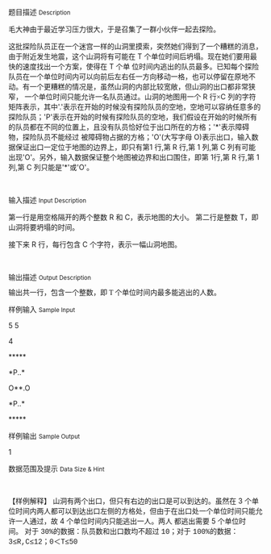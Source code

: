 <div class="panel panel-default">
<div class="area-title">
<span>
题目描述
<small>Description</small>
</span></div>
<div class="panel-body">

<p style=""><span style=""><span style="">毛大神由于最近学习压力很大</span><span style="font-family: 'MS Mincho';">，</span><span style="">于是召集了一群小伙伴一起去探险。</span></span></p><p style=""><span style=""><span style="">这批探险队员正在一个迷宫一样的山洞里摸索</span><span style="font-family: 'MS Mincho';">，</span><span style="">突然她们得到了一个糟糕的消息</span><span style="font-family: 'MS Mincho';">，</span><span style="">由于附近发生地</span></span><span style="">震</span><span style="font-family: 'MS Mincho';">，</span><span style="">这个山洞将有可能在 T 个单位时间后坍塌。现在她们要用最快的速度找出一个方案</span><span style="font-family: 'MS Mincho';">，</span><span style="">使得在 T 个单 位时间内逃出的队员最多。已知每个探险队员在一个单位时间内可以向前后左右任一方向移动一格</span><span style="font-family: 'MS Mincho';">，</span><span style="">也</span><span style="">可以停留在原地不动。有一个更糟糕的情况是</span><span style="font-family: 'MS Mincho';">，</span><span style="">虽然山洞的内部比较宽敞</span><span style="font-family: 'MS Mincho';">，</span><span style="">但山洞的出口都非常狭窄</span><span style="font-family: 'MS Mincho';">，</span><span style=""> 一个单位时间只能允许一名队员通过。</span><span style="">山洞的地图用一个 R 行</span><span style="font-family: 'MS Mincho';">×</span><span style="">C 列的字符矩阵表示</span><span style="font-family: 'MS Mincho';">，</span><span style="">其中'.'表示在开始的时候没有探险队员的空地</span><span style="font-family: 'MS Mincho';">，</span><span style="">空</span><span style="">地可以容纳任意多的探险队员</span><span style="font-family: 'MS Mincho';">；</span><span style="">'P'表示在开始的时候有探险队员的空地</span><span style="font-family: 'MS Mincho';">，</span><span style="">我们假设在开始的时候所有 的队员都在不同的位置上</span><span style="font-family: 'MS Mincho';">，</span><span style="">且没有队员恰好位于出口所在的方格</span><span style="font-family: 'MS Mincho';">；</span><span style="">'*'表示障碍物</span><span style="font-family: 'MS Mincho';">，</span><span style="">探险队员不能经过 被障碍物占据的方格</span><span style="font-family: 'MS Mincho';">；</span><span style="">'O'(大写字母 O)表示出口</span><span style="font-family: 'MS Mincho';">，</span><span style="">输入数据保证出口一定位于地图的边界上</span><span style="font-family: 'MS Mincho';">，</span><span style="">即只有第</span><span style="">1 行,第 R 行,第 1 列,第 C 列有可能出现'O'。另外</span><span style="font-family: 'MS Mincho';">，</span><span style="">输入数据保证整个地图被边界和出口围住</span><span style="font-family: 'MS Mincho';">，</span><span style="">即第 1</span><span style="">行,第 R 行,第 1 列,第 C 列只能是'*'或'O'。</span></p><p><br></p>

</div>
</div>

<div class="panel panel-default">
<div class="area-title">
<span>
输入描述
<small>Input Description</small>
</span></div>
<div class="panel-body">
<p style=""><span style="">第一行是用空格隔开的两个整数 R 和 C</span><span style="font-family: 'MS Mincho';">，</span><span style="">表示地图的大小。 第二行是整数 T</span><span style="font-family: 'MS Mincho';">，</span><span style="">即山洞将要坍塌的时间。</span></p><p style=""><span style="">接下来 R 行</span><span style="font-family: 'MS Mincho';">，</span><span style="">每行包含 C 个字符</span><span style="font-family: 'MS Mincho';">，</span><span style="">表示一幅山洞地图。</span></p><p><br></p>

</div>
</div>
<div  class="panel panel-default">
<div class="area-title">
<span>
输出描述
<small>Output Description</small>
</span></div>
<div class="panel-body">

<p style="line-height: 16px;"><span style="font-size:14px;font-family:宋体">输出共一行</span><span style="font-size:14px;font-family:&#39;MS Mincho&#39;">，</span><span style="font-size:14px;font-family:宋体">包含一个整数</span><span style="font-size:14px;font-family:&#39;MS Mincho&#39;">，</span><span style="font-size:14px;font-family:宋体">即 T 个单位时间内最多能逃出的人数。</span></p>

</div>
</div>


<div class="panel panel-default">
<div class="area-title">
<span>
样例输入
<small>Sample Input</small>
</span></div>
<div class="panel-body">
<p style=""><span style="">5 5</span></p><p style=""><span style="">4</span></p><p style="">*****<br></p><p style="">*P..*</p><p style="">O**.O</p><p style="">*P..*</p><p style="">*****</p>

</div>
</div>

<div class="panel panel-default">
<div class="area-title">
<span>
样例输出
<small>Sample Output</small>
</span></div>
<div class="panel-body">
<p>1<br></p>

</div>
</div>

<div class="panel panel-default">
<div class="area-title">
<span>
数据范围及提示
<small>Data Size & Hint</small>
</span></div>
<div class="panel-body">
<p style=""><span style="font-family: 'Times New Roman';"> </span></p><p style=""><span style="">【样例解释】 山洞有两个出口</span><span style="font-family: 'MS Mincho';">，</span><span style="">但只有右边的出口是可以到达的。虽然在 3 个单位时间内两人都可以到达出口左</span><span style="">侧的方格处</span><span style="font-family: 'MS Mincho';">，</span><span style="">但由于在出口处一个单位时间只能允许一人通过</span><span style="font-family: 'MS Mincho';">，</span><span style="">故 4 个单位时间内只能逃出一人。两人 都逃出需要 5 个单位时间。</span><span style=""> 对于 </span><span style="font-family: 'Courier New';">30%</span><span style="">的数据</span><span style="font-family: 'MS Mincho';">：</span><span style="">队员数和出口数均不超过 </span><span style="font-family: 'Courier New';">10</span><span style="font-family: 'MS Mincho';">；</span><span style="">对于 </span><span style="font-family: 'Courier New';">100%</span><span style="">的数据</span><span style="font-family: 'MS Mincho';">：</span><span style="font-family: 'Courier New';">3≤R,C≤12</span><span style="font-family: 'MS Mincho';">；</span><span style="font-family: 'Courier New';">0</span><span style="font-family: 'MS Mincho';">＜</span><span style="font-family: 'Courier New';">T≤50</span></p><p style=""><span style=""></span><br></p><p><br></p>
</div>
</div>